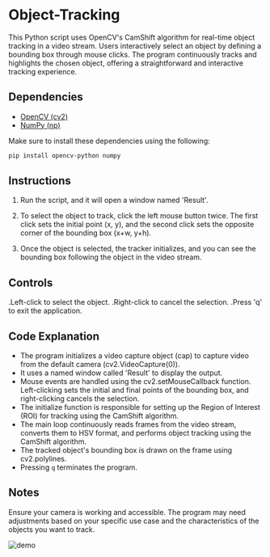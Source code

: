 # Object-Tracking
This Python script uses OpenCV's CamShift algorithm for real-time object tracking in a video stream. Users interactively select an object by defining a bounding box through mouse clicks. The program continuously tracks and highlights the chosen object, offering a straightforward and interactive tracking experience.

## Dependencies
- [OpenCV (cv2)](https://opencv.org/)
- [NumPy (np)](https://numpy.org/)

Make sure to install these dependencies using the following:
```bash
pip install opencv-python numpy
```

## Instructions

1. Run the script, and it will open a window named 'Result'.

2. To select the object to track, click the left mouse button twice. The first click sets the initial point (x, y), and the second  click sets the opposite corner of the bounding box (x+w, y+h).

3. Once the object is selected, the tracker initializes, and you can see the bounding box following the object in the video stream.



## Controls

.Left-click to select the object.
.Right-click to cancel the selection.
.Press 'q' to exit the application.


## Code Explanation

* The program initializes a video capture object (cap) to capture video     from the default camera (cv2.VideoCapture(0)).
* It uses a named window called 'Result' to display the output.
* Mouse events are handled using the cv2.setMouseCallback function. Left-clicking sets the initial and final points of the bounding box, and right-clicking cancels the selection.
* The initialize function is responsible for setting up the Region of Interest (ROI) for tracking using the CamShift algorithm.
* The main loop continuously reads frames from the video stream, converts them to HSV format, and performs object tracking using    the CamShift algorithm.
* The tracked object's bounding box is drawn on the frame using cv2.polylines.
* Pressing `q` terminates the program.


## Notes

Ensure your camera is working and accessible.
The program may need adjustments based on your specific use case and the characteristics of the objects you want to track.

![demo ](https://imgur.com/IKVnYWK)
